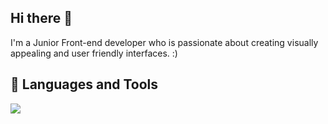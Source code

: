 ## Hi there 👋
I'm a Junior Front-end developer who is passionate about creating visually appealing and user friendly interfaces. :)

## 🧰 Languages and Tools
<img src="https://go-skill-icons.vercel.app/api/icons?i=cpp,html,css,sass,js,ts,react,next,tailwind,bootstrap,reactbootstrap,materialui,shadcn,redux,reactquery,firebase,appwrite,git,github,reactrouterdom,reacthookform,daisyui,vite,vscode,api,deepseek,authjs,chartjs,chatgpt,postman,powershell,npm,netlify,vercel,webpack,npm,,figma&theme=light"/>
